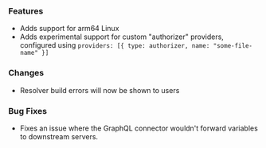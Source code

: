 ### Features

- Adds support for arm64 Linux
- Adds experimental support for custom "authorizer" providers, configured using
  `providers: [{ type: authorizer, name: "some-file-name" }]`


### Changes

- Resolver build errors will now be shown to users

### Bug Fixes

- Fixes an issue where the GraphQL connector wouldn't forward variables
  to downstream servers.
